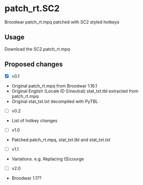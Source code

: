 # patch_rt.SC2
Broodwar patch_rt.mpq patched with SC2 styled hotkeys

## Usage
Download the SC2.patch_rt.mpq
## Proposed changes

- [x] v0.1
* Original patch_rt.mpq from Broodwar 1.16.1
* Original English (Locale ID 0/neutral) stat_txt.tbl extracted from patch_rt.mpq
* Original stat_txt.txt decompiled with PyTBL

- [ ] v0.2
* List of hotkey changes

- [ ] v1.0
* Patched patch_rt.mpq, stat_txt.tbl and stat_txt.txt

- [ ] v1.1
* Variations. e.g. Replacing (S)courge

- [ ] v2.0
* Broodwar 1.17?
